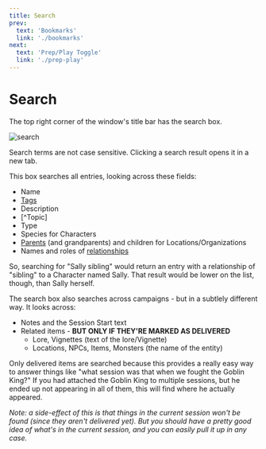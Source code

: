 ```yaml
---
title: Search
prev: 
  text: 'Bookmarks'
  link: './bookmarks'
next: 
  text: 'Prep/Play Toggle'
  link: './prep-play'
---
```

# Search
The top right corner of the window's title bar has the search box.

![search](/assets/images/search.webp)

Search terms are not case sensitive.  Clicking a search result opens it in a new tab.

This box searches all entries, looking across these fields:
* Name
* [Tags](/reference/world-building/content/entry/tags)
* Description
* [^Topic]
* Type 
* Species for Characters 
* [Parents](/reference/navigation/sidebar#hierarchies) (and grandparents) and children for Locations/Organizations
* Names and roles of [relationships](/reference/content/entry/relationships)

So, searching for "Sally sibling" would return an entry with a relationship of "sibling" to a Character named Sally.  That result would be lower on the list, though, than Sally herself.

The search box also searches across campaigns - but in a subtlely different way.  It looks across:
* Notes and the Session Start text
* Related items - **BUT ONLY IF THEY'RE MARKED AS DELIVERED**
  * Lore, Vignettes (text of the lore/Vignette)
  * Locations, NPCs, Items, Monsters (the name of the entity)

Only delivered items are searched because this provides a really easy way to answer things like "what session was that when we fought the Goblin King?"  If you had attached the Goblin King to multiple sessions, but he ended up not appearing in all of them, this will find where he actually appeared.

*Note: a side-effect of this is that things in the current session won't be found (since they aren't delivered yet).  But you should have a pretty good idea of what's in the current session, and you can easily pull it up in any case.*
